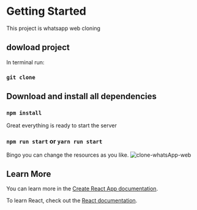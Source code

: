 # Getting Started

This project is whatsapp web cloning

## dowload project

In terminal run:

### `git clone `

## Download and install all dependencies

### `npm install`

Great everything is ready to start the server

### `npm run start` or `yarn run start`

Bingo you can change the resources as you like.
![clone-whatsApp-web](https://user-images.githubusercontent.com/67246148/117751656-039af680-b205-11eb-934e-3fdf0ac28329.png)

## Learn More

You can learn more in the [Create React App documentation](https://github.com/Anse-dev/whatsApp-web-clone/blob/main/public/clone-whatsApp-web.png?raw=true).



To learn React, check out the [React documentation](https://reactjs.org/).
